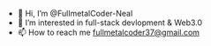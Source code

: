- 👋 Hi, I’m @FullmetalCoder-Neal
- 👀 I’m interested in full-stack devlopment & Web3.0
- 📫 How to reach me <fullmetalcoder37@gmail.com>
<!-- - 🌱 I’m currently learning ... -->
<!-- - 💞️ I’m looking to collaborate on ... -->

<!---
FullmetalCoder-Neal/FullmetalCoder-Neal is a ✨ special ✨ repository because its `README.md` (this file) appears on your GitHub profile.
You can click the Preview link to take a look at your changes.
--->
